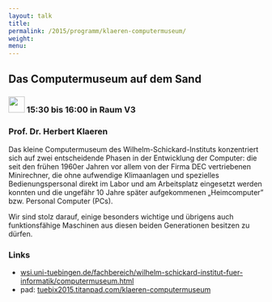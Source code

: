 ```yaml
---
layout: talk
title:
permalink: /2015/programm/klaeren-computermuseum/
weight: 
menu:
---
```

## Das&nbsp;Computermuseum&nbsp;auf&nbsp;dem&nbsp;Sand

### <img height = "32" src="../../images/talk.svg"> 15:30 bis 16:00 in Raum V3

### Prof.&nbsp;Dr.&nbsp;Herbert&nbsp;Klaeren

Das kleine Computermuseum des Wilhelm-Schickard-Instituts konzentriert sich auf zwei entscheidende Phasen in der Entwicklung der Computer:
die seit den frühen 1960er Jahren vor allem von der Firma DEC vertriebenen Minirechner, die ohne aufwendige Klimaanlagen und spezielles Bedienungspersonal direkt im Labor und am Arbeitsplatz eingesetzt werden konnten und die ungefähr 10 Jahre später aufgekommenen „Heimcomputer” bzw. Personal Computer (PCs).

Wir sind stolz darauf, einige besonders wichtige und übrigens auch funktionsfähige Maschinen aus diesen beiden Generationen besitzen zu dürfen.

### Links

- <a href="http://www.wsi.uni-tuebingen.de/fachbereich/wilhelm-schickard-institut-fuer-informatik/computermuseum.html" target="_blank">wsi.uni-tuebingen.de/fachbereich/wilhelm-schickard-institut-fuer-informatik/computermuseum.html</a>
- pad: <a href="https://tuebix2015.titanpad.com/klaeren-computermuseum" target="_blank">tuebix2015.titanpad.com/klaeren-computermuseum</a>

